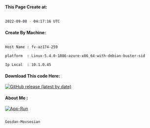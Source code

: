 
   
#### This Page Create at:

```bash

2022-09-08 - 04:17:16 UTC

```

#### Create By Machine:

```bash

Host Name : fv-az174-259

platform  : Linux-5.4.0-1086-azure-x86_64-with-debian-buster-sid

Ip Local  : 10.1.0.45

```
#### Download This code Here:

[![GitHub release (latest by date)](https://img.shields.io/github/v/release/Gosdan-Movsesian/Gosdan?style=for-the-badge&label=Download)](https://github.com/Gosdan-Movsesian/Gosdan/releases) 

</p> 

#### About Me :

[![App-Run](https://github.com/Gosdan-Movsesian/Gosdan/actions/workflows/App-Run.yml/badge.svg)](https://github.com/Gosdan-Movsesian/Gosdan/actions/workflows/App-Run.yml)

```bash

Gosdan-Movsesian

```

